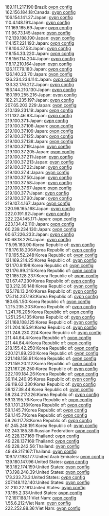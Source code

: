 189.111.217.190:Brazil: [ovpn config](vpn/189_111_217_190.ovpn)  
162.156.184.18:Canada: [ovpn config](vpn/162_156_184_18.ovpn)  
106.154.141.27:Japan: [ovpn config](vpn/106_154_141_27.ovpn)  
110.4.148.191:Japan: [ovpn config](vpn/110_4_148_191.ovpn)  
111.169.165.69:Japan: [ovpn config](vpn/111_169_165_69.ovpn)  
111.96.73.145:Japan: [ovpn config](vpn/111_96_73_145.ovpn)  
112.139.198.190:Japan: [ovpn config](vpn/112_139_198_190.ovpn)  
114.157.221.193:Japan: [ovpn config](vpn/114_157_221_193.ovpn)  
118.104.37.53:Japan: [ovpn config](vpn/118_104_37_53.ovpn)  
118.154.33.220:Japan: [ovpn config](vpn/118_154_33_220.ovpn)  
118.156.114.204:Japan: [ovpn config](vpn/118_156_114_204.ovpn)  
118.17.210.164:Japan: [ovpn config](vpn/118_17_210_164.ovpn)  
126.117.79.180:Japan: [ovpn config](vpn/126_117_79_180.ovpn)  
126.140.23.70:Japan: [ovpn config](vpn/126_140_23_70.ovpn)  
126.234.234.114:Japan: [ovpn config](vpn/126_234_234_114.ovpn)  
133.32.176.212:Japan: [ovpn config](vpn/133_32_176_212.ovpn)  
153.144.210.130:Japan: [ovpn config](vpn/153_144_210_130.ovpn)  
180.199.255.216:Japan: [ovpn config](vpn/180_199_255_216.ovpn)  
182.21.235.197:Japan: [ovpn config](vpn/182_21_235_197.ovpn)  
207.65.203.229:Japan: [ovpn config](vpn/207_65_203_229.ovpn)  
210.139.231.19:Japan: [ovpn config](vpn/210_139_231_19.ovpn)  
211.132.46.93:Japan: [ovpn config](vpn/211_132_46_93.ovpn)  
219.100.37.1:Japan: [ovpn config](vpn/219_100_37_1.ovpn)  
219.100.37.108:Japan: [ovpn config](vpn/219_100_37_108.ovpn)  
219.100.37.109:Japan: [ovpn config](vpn/219_100_37_109.ovpn)  
219.100.37.125:Japan: [ovpn config](vpn/219_100_37_125.ovpn)  
219.100.37.138:Japan: [ovpn config](vpn/219_100_37_138.ovpn)  
219.100.37.19:Japan: [ovpn config](vpn/219_100_37_19.ovpn)  
219.100.37.205:Japan: [ovpn config](vpn/219_100_37_205.ovpn)  
219.100.37.211:Japan: [ovpn config](vpn/219_100_37_211.ovpn)  
219.100.37.213:Japan: [ovpn config](vpn/219_100_37_213.ovpn)  
219.100.37.22:Japan: [ovpn config](vpn/219_100_37_22.ovpn)  
219.100.37.4:Japan: [ovpn config](vpn/219_100_37_4.ovpn)  
219.100.37.50:Japan: [ovpn config](vpn/219_100_37_50.ovpn)  
219.100.37.58:Japan: [ovpn config](vpn/219_100_37_58.ovpn)  
219.100.37.67:Japan: [ovpn config](vpn/219_100_37_67.ovpn)  
219.100.37.7:Japan: [ovpn config](vpn/219_100_37_7.ovpn)  
219.100.37.90:Japan: [ovpn config](vpn/219_100_37_90.ovpn)  
219.107.4.167:Japan: [ovpn config](vpn/219_107_4_167.ovpn)  
220.98.165.168:Japan: [ovpn config](vpn/220_98_165_168.ovpn)  
222.0.191.62:Japan: [ovpn config](vpn/222_0_191_62.ovpn)  
222.224.145.171:Japan: [ovpn config](vpn/222_224_145_171.ovpn)  
223.134.42.110:Japan: [ovpn config](vpn/223_134_42_110.ovpn)  
60.239.234.130:Japan: [ovpn config](vpn/60_239_234_130.ovpn)  
60.67.226.233:Japan: [ovpn config](vpn/60_67_226_233.ovpn)  
60.68.18.226:Japan: [ovpn config](vpn/60_68_18_226.ovpn)  
115.95.163.90:Korea Republic of: [ovpn config](vpn/115_95_163_90.ovpn)  
118.176.18.206:Korea Republic of: [ovpn config](vpn/118_176_18_206.ovpn)  
119.195.52.248:Korea Republic of: [ovpn config](vpn/119_195_52_248.ovpn)  
121.169.214.25:Korea Republic of: [ovpn config](vpn/121_169_214_25.ovpn)  
121.170.9.198:Korea Republic of: [ovpn config](vpn/121_170_9_198.ovpn)  
121.176.99.215:Korea Republic of: [ovpn config](vpn/121_176_99_215.ovpn)  
121.185.128.237:Korea Republic of: [ovpn config](vpn/121_185_128_237.ovpn)  
121.67.47.230:Korea Republic of: [ovpn config](vpn/121_67_47_230.ovpn)  
123.212.39.148:Korea Republic of: [ovpn config](vpn/123_212_39_148.ovpn)  
125.178.13.240:Korea Republic of: [ovpn config](vpn/125_178_13_240.ovpn)  
175.114.237.193:Korea Republic of: [ovpn config](vpn/175_114_237_193.ovpn)  
180.65.1.50:Korea Republic of: [ovpn config](vpn/180_65_1_50.ovpn)  
1.215.235.203:Korea Republic of: [ovpn config](vpn/1_215_235_203.ovpn)  
1.241.76.205:Korea Republic of: [ovpn config](vpn/1_241_76_205.ovpn)  
1.251.254.135:Korea Republic of: [ovpn config](vpn/1_251_254_135.ovpn)  
211.168.108.125:Korea Republic of: [ovpn config](vpn/211_168_108_125.ovpn)  
211.204.165.91:Korea Republic of: [ovpn config](vpn/211_204_165_91.ovpn)  
211.248.230.224:Korea Republic of: [ovpn config](vpn/211_248_230_224.ovpn)  
211.44.64.4:Korea Republic of: [ovpn config](vpn/211_44_64_4.ovpn)  
211.44.64.4:Korea Republic of: [ovpn config](vpn/211_44_64_4.ovpn)  
218.155.42.250:Korea Republic of: [ovpn config](vpn/218_155_42_250.ovpn)  
220.121.89.220:Korea Republic of: [ovpn config](vpn/220_121_89_220.ovpn)  
221.148.158.91:Korea Republic of: [ovpn config](vpn/221_148_158_91.ovpn)  
221.159.20.112:Korea Republic of: [ovpn config](vpn/221_159_20_112.ovpn)  
221.167.26.250:Korea Republic of: [ovpn config](vpn/221_167_26_250.ovpn)  
222.109.184.26:Korea Republic of: [ovpn config](vpn/222_109_184_26.ovpn)  
39.114.240.95:Korea Republic of: [ovpn config](vpn/39_114_240_95.ovpn)  
39.119.62.230:Korea Republic of: [ovpn config](vpn/39_119_62_230.ovpn)  
39.127.38.44:Korea Republic of: [ovpn config](vpn/39_127_38_44.ovpn)  
58.234.217.226:Korea Republic of: [ovpn config](vpn/58_234_217_226.ovpn)  
59.13.195.76:Korea Republic of: [ovpn config](vpn/59_13_195_76.ovpn)  
59.1.101.218:Korea Republic of: [ovpn config](vpn/59_1_101_218.ovpn)  
59.1.145.7:Korea Republic of: [ovpn config](vpn/59_1_145_7.ovpn)  
59.1.145.7:Korea Republic of: [ovpn config](vpn/59_1_145_7.ovpn)  
59.26.117.78:Korea Republic of: [ovpn config](vpn/59_26_117_78.ovpn)  
61.245.248.191:Korea Republic of: [ovpn config](vpn/61_245_248_191.ovpn)  
92.243.185.39:Russian Federation: [ovpn config](vpn/92_243_185_39.ovpn)  
49.228.137.169:Thailand: [ovpn config](vpn/49_228_137_169.ovpn)  
49.228.137.169:Thailand: [ovpn config](vpn/49_228_137_169.ovpn)  
49.228.242.56:Thailand: [ovpn config](vpn/49_228_242_56.ovpn)  
49.49.217.167:Thailand: [ovpn config](vpn/49_49_217_167.ovpn)  
109.177.198.177:United Arab Emirates: [ovpn config](vpn/109_177_198_177.ovpn)  
139.180.147.96:United States: [ovpn config](vpn/139_180_147_96.ovpn)  
163.182.174.159:United States: [ovpn config](vpn/163_182_174_159.ovpn)  
173.198.248.39:United States: [ovpn config](vpn/173_198_248_39.ovpn)  
173.233.73.3:United States: [ovpn config](vpn/173_233_73_3.ovpn)  
207.148.112.140:United States: [ovpn config](vpn/207_148_112_140.ovpn)  
31.210.22.181:United States: [ovpn config](vpn/31_210_22_181.ovpn)  
73.185.2.33:United States: [ovpn config](vpn/73_185_2_33.ovpn)  
112.197.188.11:Viet Nam: [ovpn config](vpn/112_197_188_11.ovpn)  
1.55.6.212:Viet Nam: [ovpn config](vpn/1_55_6_212.ovpn)  
222.252.88.36:Viet Nam: [ovpn config](vpn/222_252_88_36.ovpn)  
